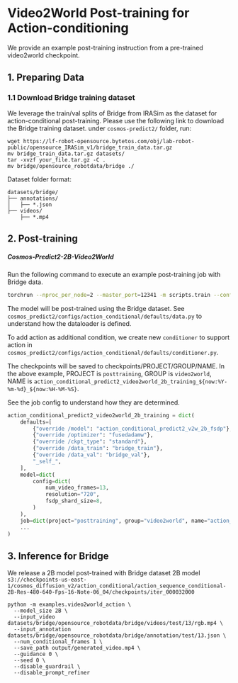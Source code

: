 # Video2World Post-training for Action-conditioning

We provide an example post-training instruction from a pre-trained video2world checkpoint.

## 1. Preparing Data
### 1.1 Download Bridge training dataset
We leverage the train/val splits of Bridge from IRASim as the dataset for action-conditional post-training.
Please use the following link to download the Bridge training dataset.
under `cosmos-predict2/` folder, run:
```
wget https://lf-robot-opensource.bytetos.com/obj/lab-robot-public/opensource_IRASim_v1/bridge_train_data.tar.gz
mv bridge_train_data.tar.gz datasets/
tar -xvzf your_file.tar.gz -C .
mv bridge/opensource_robotdata/bridge ./
```

Dataset folder format:
```
datasets/bridge/
├── annotations/
│   ├── *.json
├── videos/
    ├── *.mp4
```


## 2. Post-training

##### Cosmos-Predict2-2B-Video2World
Run the following command to execute an example post-training job with Bridge data.
```bash
torchrun --nproc_per_node=2 --master_port=12341 -m scripts.train --config=cosmos_predict2/configs/base/config.py -- experiment="action_conditional_predict2_video2world_2b_training"
```

The model will be post-trained using the Bridge dataset. See `cosmos_predict2/configs/action_conditional/defaults/data.py` to understand how the dataloader is defined.

To add action as additional condition, we create new `conditioner` to support action in `cosmos_predict2/configs/action_conditional/defaults/conditioner.py`.

The checkpoints will be saved to checkpoints/PROJECT/GROUP/NAME. In the above example, PROJECT is `posttraining`, GROUP is `video2world`, NAME is `action_conditional_predict2_video2world_2b_training_${now:%Y-%m-%d}_${now:%H-%M-%S}`.

See the job config to understand how they are determined.
```python
action_conditional_predict2_video2world_2b_training = dict(
    defaults=[
        {"override /model": "action_conditional_predict2_v2w_2b_fsdp"},
        {"override /optimizer": "fusedadamw"},
        {"override /ckpt_type": "standard"},
        {"override /data_train": "bridge_train"},
        {"override /data_val": "bridge_val"},
        "_self_",
    ],
    model=dict(
        config=dict(
            num_video_frames=13,
            resolution="720",
            fsdp_shard_size=8,
        )
    ),
    job=dict(project="posttraining", group="video2world", name="action_conditional_predict2_video2world_2b_training_${now:%Y-%m-%d}_${now:%H-%M-%S}"),
    ...
)
```


## 3. Inference for Bridge

We release a 2B model post-trained with Bridge dataset
2B model
`s3://checkpoints-us-east-1/cosmos_diffusion_v2/action_conditional/action_sequence_conditional-2B-Res-480-640-Fps-16-Note-06_04/checkpoints/iter_000032000`

```
python -m examples.video2world_action \
  --model_size 2B \
  --input_video datasets/bridge/opensource_robotdata/bridge/videos/test/13/rgb.mp4 \
  --input_annotation datasets/bridge/opensource_robotdata/bridge/annotation/test/13.json \
  --num_conditional_frames 1 \
  --save_path output/generated_video.mp4 \
  --guidance 0 \
  --seed 0 \
  --disable_guardrail \
  --disable_prompt_refiner 
```
